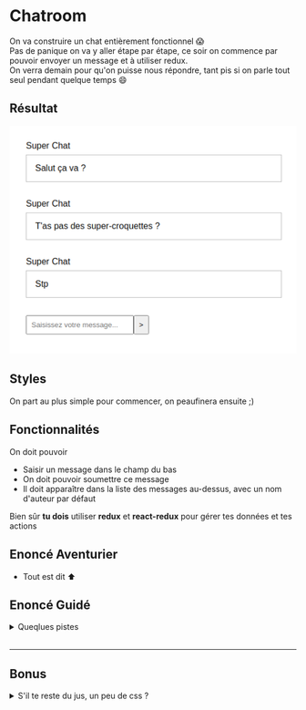 # Chatroom

On va construire un chat entièrement fonctionnel :scream:  
Pas de panique on va y aller étape par étape, ce soir on commence par pouvoir envoyer un message et à utiliser redux.  
On verra demain pour qu'on puisse nous répondre, tant pis si on parle tout seul pendant quelque temps :smile:

## Résultat

![résultat](result.png)

## Styles

On part au plus simple pour commencer, on peaufinera ensuite ;)

## Fonctionnalités

On doit pouvoir

- Saisir un message dans le champ du bas
- On doit pouvoir soumettre ce message
- Il doit apparaître dans la liste des messages au-dessus, avec un nom d'auteur par défaut

Bien sûr **tu dois** utiliser **redux** et **react-redux** pour gérer tes données et tes actions

## Enoncé Aventurier 

- Tout est dit :arrow_up:

## Enoncé Guidé

<details>
  <summary>
    Queqlues pistes
  </summary>

Objectif : construire la ChatRoom

1 - **Config**: Récupération des outils et de la config
  - On récupère le modèle
  - On installe les dépendances

2 -  **Render**: Instanciation du composant racine et rendu dans le DOM réel
  - On vérifie qu'on fait bien le rendu d'un élément React dans le DOM avec le `render` de ReactDom


3 - **Découpage**: dans le composant racine on identifie les zones principales de l'appli
  - On peut nommer le composant racine `App` ou `Chat` (ou autre au choix), il contiendra un listing de messages et une zone de formulaire

4 - **Composants**: reponsables de la représentation d'un fragment d'interface
  - On décrit un composant `Form` pour le formulaire
  - On décrit un composant `Messages` pour le listing des messages
  - On décrit un composant `Message` pour le contenu d'un message

5 - **Props**: configuration des composants via les props
  - Le composant `Messages` transpose une liste de messages vers une représentation.
    - On prépare un tableau de messages bidons pour tester (par exemple dans le composant racine) et on le passe via les props au composant
    - Dans le composant on récupère les props, on les valide et on s'en sert pour instancier un `Message` par message du tableau
  - Le composant `Message` transpose une chaîne de caractère représentant un message vers une représentation
    - On passe une prop à l'instanciation des `Message` dans `Messages`
    - Dans le composant on récupère la prop, on la valide et on s'en sert

6 - **Store**: détenteur de la vérité 
  - On installe Redux
  - On crée le store, le gardien du state, pour cela aide-toi du code produit en cours dans le dossier `store`

  - <details><summary>Solution pour créer le store</summary>

      ```js
      import { createStore } from 'redux';

      import reducer from 'chemin/vers/reducer';

      const store = createStore(reducer);

      export default store;
      ```
    </details>

  - **Reducer**: fonction pour qui sait retourner un nouveau state en fonction d'une action
    - On crée le reducer à fournir au store, pour le moment il ne gère aucune action, pour cela aide-toi du reducer codé en cours
  - **State initial**: données représentant l'état initial de notre application
    - Il nous faut la liste des messages initiaux dans le state
  - <details><summary>Solution pour créer le reducer</summary>

    ```js
    const initialState = {
      /* 
        ranger les messages initiaux dans le state
      */
    };

    const reducer = (state = initialState, action = {}) => {
      switch (action.type) {
        default:
          return state;
      }
    }

    export default reducer;
    ```
    </details>

7 - **Provider**: diffuseur du store
  - Notre store est notre interface pour dialoguer avec le state, on le veut partout
   - On installe React-Redux
   - On instancie le composant `Provider` à la racine de notre application, on passe le composant racine en enfant du provider
   - On importe le store pour la passer en prop au provider
   - Pense toujours à regarder les exemples du jour

8 - **Container** - _mapStateToProps_ : branchement en lecture
  - On ne passe plus la listes des messages à l'instanciation de `Messages`
  - On a d'un côté le store avec notre state contenant la liste des messages, de l'autre notre composant `Messages` prêt à recevoir les messages, on passe les infos de l'un à l'autre via le container
  - Comme toujours va voir le code du jour pour retrouver comment utiliser `connect` fourni par react-redux pour créer ton container
  - On n'oublie pas d'instancier le container et pas directement le composant
  - <details><summary>Exemple d'un container</summary>

      ```js
      // on importe connect et notre composant
      import { connect } from 'react-redux';
      import MonComposant from 'src/components/MonComposant';

      // on prépare une fonction qui reçoit le state et retourne un objet de props
      const mapStateToProps = (state) => ({
        uneProp: state.uneInfo,
      });

      // on aura peut-être par la suite besoin de dispatch mais pas pour l'instant
      const mapDispatchToProps = () => ({});

      // on exporte ce que nous renvoie connect, c'est à dire le composant enrichi de props
      // on passe à connect nos fonctions pour préparer les objets de props puis le composant
      export default connect(mapStateToProps, mapDispatchToProps)(MonComposant);
      ```
    </details>

Notre application sait afficher correctement des messages, il faut maintenant pouvoir en ajouter, on prépare un champ contrôlé puis on gère la soumission du formulaire

On fait en sorte que la `value` du champ de notre composant `Form` dépende du state
  - On définit une valeur initiale dans notre state initial
  - On reprend l'étape 8 pour créer une container pour le formulaire
  - On reçoit une prop pour la valeur du champ dans le composant `Form`, on s'en sert

Puis il faut pouvoir modifier la valeur de ce champ, pour cela on passe à l'étape 9

9 - **Containers** - _mapDispatchToProps_ : émission d'intentions 
  - **Event**: dans les composants on réagit à des interactions
    - On ajoute un écouteur via une prop `onClick`, `onSubmit`, `onChange`, ... dans le composant
    - <details><summary>Un peu d'aide</summary>

        ```jsx
        // mon composant
        const Composant = () => {
          const handleChange = (event) => {
            console.log(event.value);
            // Ici j'ai l'intention de changer la valeur du champ
          }

          return (
            <form>
              <input onChange={handleChange} />
            </form>
          );
        };
        ```
      </details>
    - Oui mais quoi faire quand l'event à lieu ? on va émettre une intention :arrow_down:
  - **Dispatch d'une Action**: émission d'une intention
    - Via mapDispatchToProps dans le container on passe une fonction en prop au composant
    - On commence avec un `console.log` dans cette fonction pour voir si tout va bien
    - On reçoit cette fonction dans le composant via les props, on l'execute dans notre handler
    - Une fois qu'on a correctement vu notre message en console en réponse à l'évenement, on va dispatcher l'action
    - on prépare l'**action type** et l'**action creator** qui vont bien  
    - <details><summary>Un exemple ?</summary>
  
        ```js
        const ACTION_TYPE = 'ACTION TYPE';

        const actionCreator = (payload) => ({
          type: ACTION_TYPE,
          payload
        });
        ```
      </details>
    - dans le container on importe l'action creator, on s'en sert pour créer l'objet action et on dispatch
    - <details><summary>Un exemple ?</summary>
  
        ```js
        const mapStateToProps = (dispatch) => ({
          uneProp: (unParam) => {
            const action = actionCreator(unParam);
            dispatch(action);
          }
        });
        ```
      </details>
    - L'intention est émise, plus qu'à la traduire dans les faits
  - **Reducer** = un traducteur d'intentions
    - Dispatcher, c'est appeler la méthode dispatch du store. On fait donc travailler notre store qui va appeler le reducer et lui passer l'action pour savoir comment le state doit évoluer
    - On ajoute un `case` dans notre reducer pour gérer le cas de cette action et décrire comment devra évoluer le state en fonction de l'action
    - On n'oublie pas d'importer l'action type qui va bien
    - <details><summary>Un exemple ?</summary>
  
        ```js
          const reducer = (state = initialState, action = {}) => {
            switch (action.type) {
              case ACTION_TYPE:
                return {
                  ...state,
                  modif: 'truc',
                }
              default:
                return state;
            }
          };
        ```
      </details>

On reprend l'étape 9 pour gérer la soumission

</details>
<br>

---

## Bonus


<details>
  <summary>
    S'il te reste du jus, un peu de css ?
  </summary>

### On peaufine

Rapproche toi de la capture ci dessous en retravaillant tes styles

![résultat](bonus.png)


